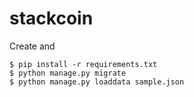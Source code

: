 # stackcoin

Create and 
```
$ pip install -r requirements.txt
$ python manage.py migrate
$ python manage.py loaddata sample.json
```